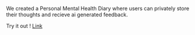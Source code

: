 We created a Personal Mental Health Diary where users can privately store their thoughts and recieve ai generated feedback.

Try it out !
[Link](http://170.64.129.86/)
